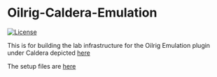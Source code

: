 # Oilrig-Caldera-Emulation
[![License](https://img.shields.io/badge/License-Apache_2.0-blue.svg)](https://opensource.org/licenses/Apache-2.0)

This is for building the lab infrastructure for the Oilrig Emulation plugin under Caldera depicted [here](https://github.com/center-for-threat-informed-defense/adversary_emulation_library/blob/master/oilrig/Emulation_Plan/Infrastructure.md)

The setup files are [here](./setup-lab/)


